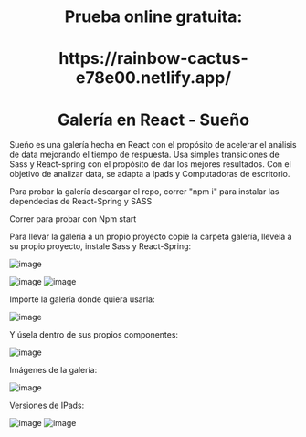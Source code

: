 <h1 align="center">Prueba online gratuita:</h1>

<h1 align="center">https://rainbow-cactus-e78e00.netlify.app/</h1>

<h1 align="center">Galería en React - Sueño</h1>

Sueño es una galería hecha en React con el propósito de acelerar el análisis de data mejorando el tiempo de respuesta.
Usa simples transiciones de Sass y React-spring con el propósito de dar los mejores resultados. Con el objetivo de analizar data,
se adapta a Ipads y Computadoras de escritorio.

Para probar la galería descargar el repo, correr "npm i" para instalar las dependecias de React-Spring y SASS

Correr para probar con Npm start

Para llevar la galería a un propio proyecto copie la carpeta galería, llevela a su propio proyecto, instale Sass y React-Spring:

![image](https://user-images.githubusercontent.com/57158052/201538058-baaa2d13-1595-4bc3-aec8-c4f8e031f688.png)

![image](https://user-images.githubusercontent.com/57158052/201538180-f74704cb-5f7b-4ba5-9115-8113fc9b347d.png)
![image](https://user-images.githubusercontent.com/57158052/201538152-0e9966d3-2ce9-4bf6-9703-a577e6546837.png)

Importe la galería donde quiera usarla: 

![image](https://user-images.githubusercontent.com/57158052/201538232-44512a2e-c98d-477a-97d6-8f7c978e8c44.png)

Y úsela dentro de sus propios componentes:

![image](https://user-images.githubusercontent.com/57158052/201538270-6f420df3-a5bc-44e5-9f04-2d780d6705db.png)

Imágenes de la galería:

![image](https://user-images.githubusercontent.com/57158052/201951652-07b81d8d-aa5b-4bc6-bd80-73ad6cdf3ced.png)

Versiones de IPads:

![image](https://user-images.githubusercontent.com/57158052/201952062-3380963f-73ca-480a-8946-b67c085430c6.png)
![image](https://user-images.githubusercontent.com/57158052/201951816-d19a5e61-f568-4756-a29f-0a1077bdfed6.png)
